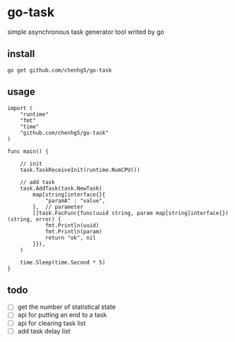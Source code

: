 # go-task

simple asynchronous task generator tool writed by go

## install

```
go get github.com/chenhg5/go-task
```

## usage

```
import (
	"runtime"
	"fmt"
	"time"
	"github.com/chenhg5/go-task"
)

func main() {

	// init
	task.TaskReceiveInit(runtime.NumCPU())

	// add task
	task.AddTask(task.NewTask(
		map[string]interface{}{
            "paramA" : "value",
        },  // parameter
		[]task.FacFunc{func(uuid string, param map[string]interface{}) (string, error) {
			fmt.Println(uuid)
			fmt.Println(param)
			return "ok", nil
		}}),
	)

	time.Sleep(time.Second * 5)
}
```

## todo

- [ ] get the number of statistical state
- [ ] api for putting an end to a task
- [ ] api for clearing task list
- [ ] add task delay list